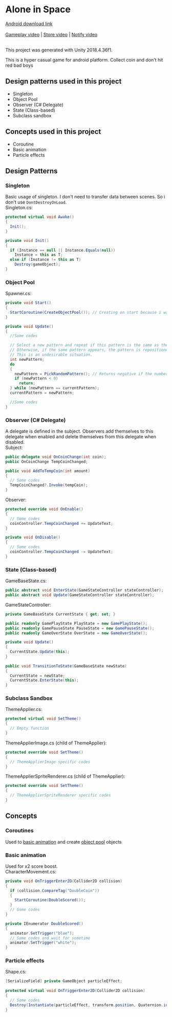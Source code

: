 # Alone in Space

[Android download link](https://play.google.com/store/apps/details?id=com.DefaultCompany.Endless_Game_1) <br><br>
[Gameplay video](https://youtu.be/4l-NsfY4w0o) |
[Store video](https://youtu.be/dAy0mjT7q4o) |
[Notify video](https://youtu.be/8Yq9a1YovLE) <br><br>

This project was generated with Unity 2018.4.36f1.

This is a hyper casual game for android platform. Collect coin and don't hit red bad boys

## Design patterns used in this project
* Singleton
* Object Pool
* Observer (C# Delegate)
* State (Class-based)
* Subclass sandbox

## Concepts used in this project
* Coroutine
* Basic animation
* Particle effects


## Design Patterns


### Singleton
Basic usage of singleton. I don't need to transfer data between scenes. So i don't use <code>DontDestroyOnLoad</code>. <br>
Singleton.cs:
```c#
protected virtual void Awake()
{
  Init();
}

private void Init()
{
  if (Instance == null || Instance.Equals(null))
    Instance = this as T;
  else if (Instance != this as T)
    Destroy(gameObject);
}
```


### Object Pool
Spawner.cs:
```c#
private void Start()
{
  StartCoroutine(CreateObjectPool()); // Creating on start because i want to objects load before game session. 
}

private void Update()
{
  //Some codes

  // Select a new pattern and repeat if this pattern is the same as the previous one.
  // Otherwise, if the same pattern appears, the pattern is repositioned without leaving the screen completely.
  // This is an undesirable situation. 
  int newPattern;
  do
  {
    newPattern = PickRandomPattern(); // Returns negative if the number of objects is insufficient  
    if (newPattern < 0)
      return;
  } while (newPattern == currentPattern);
  currentPattern = newPattern;

  //Some codes
}
```


### Observer (C# Delegate)
A delegate is defined in the subject. Observers add themselves to this delegate when enabled and delete themselves from this delegate when disabled.<br>
Subject:
```c#
public delegate void OnCoinChange(int coin);
public OnCoinChange TempCoinChanged;

public void AddToTempCoin(int amount)
{
  // Some codes
  TempCoinChanged?.Invoke(tempCoin);
}
```
Observer:
```c#
protected override void OnEnable()
{
  // Some codes
  coinController.TempCoinChanged += UpdateText;
}

private void OnDisable()
{
  // Some codes
  coinController.TempCoinChanged -= UpdateText;
}
```


### State (Class-based)
GameBaseState.cs:
```c#
public abstract void EnterState(GameStateController stateController);
public abstract void Update(GameStateController stateController);
```
GameStateController:
```c#
private GameBaseState CurrentState { get; set; }

public readonly GamePlayState PlayState = new GamePlayState();
public readonly GamePauseState PauseState = new GamePauseState();
public readonly GameOverState OverState = new GameOverState();

private void Update()
{
  CurrentState.Update(this);
}
    
public void TransitionToState(GameBaseState newState)
{
  CurrentState = newState;
  CurrentState.EnterState(this);
}
```


### Subclass Sandbox
ThemeApplier.cs:
```c#
protected virtual void SetTheme()
{
  // Empty function
}
```
ThemeApplierImage.cs (child of ThemeApplier):
```c#
protected override void SetTheme()
{
  // ThemeApplierImage specific codes
}
```
ThemeApplierSpriteRenderer.cs (child of ThemeApplier):
```c#
protected override void SetTheme()
{
  // ThemeApplierSpriteRenderer specific codes
}
```

## Concepts

### Coroutines 
Used to [basic animation](https://github.com/atakanihtiyar/Alone-in-Space###-Basic-animation) and create [object pool](https://github.com/atakanihtiyar/Alone-in-Space###-Object-Pool) objects

### Basic animation
Used for x2 score boost. <br>
CharacterMovement.cs:
```c#
private void OnTriggerEnter2D(Collider2D collision)
{
  if (collision.CompareTag("DoubleCoin"))
  {
    StartCoroutine(DoubleScored());
  }
  // Some codes
}

private IEnumerator DoubleScored()
{
  animator.SetTrigger("blue");
  // Some codes and wait for sometime 
  animator.SetTrigger("white");
}
```

### Particle effects
Shape.cs:
```c#
[SerializeField] private GameObject particleEffect;
    
protected virtual void OnTriggerEnter2D(Collider2D collision)
{
  // Some codes
  Destroy(Instantiate(particleEffect, transform.position, Quaternion.identity), 1f);
}
```
